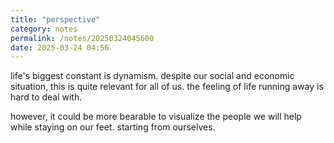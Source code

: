 ```yaml
---
title: "perspective"
category: notes
permalink: /notes/20250324045600
date: 2025-03-24 04:56
---
```


life's biggest constant is dynamism. despite our social and economic situation, this is quite relevant for all of us. the feeling of life running away is hard to deal with.

however, it could be more bearable to visualize the people we will help while staying on our feet. starting from ourselves.
